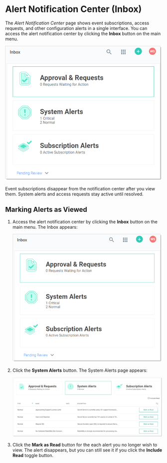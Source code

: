 [title]: # (Alert Notification Center)
[tags]: # (Alert, Inbox)
[priority]: #

# Alert Notification Center (Inbox)

The _Alert Notification Center_ page shows event subscriptions, access requests, and other configuration alerts in a single interface. You can access the alert notification center by clicking the **Inbox** button on the main menu.

![1568053330352](images/1568053330352.png)

Event subscriptions disappear from the notification center after you view them. System alerts and access requests stay active until resolved.

## Marking Alerts as Viewed

1. Access the alert notification center by clicking the **Inbox** button on the main menu. The Inbox appears:

   ![1568053330352](images/1568053330352.png)

1. Click the **System Alerts** button. The System Alerts page appears:

   ![image-20191204103455608](images/image-20191204103455608.png)

1. Click the **Mark as Read** button for the each alert you no longer wish to view. The alert disappears, but you can still see it if you click the **Include Read** toggle button.
